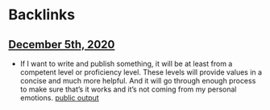 
# Backlinks
## [December 5th, 2020](<December 5th, 2020.md>)
- If I want to write and publish something, it will be at least from a competent level or proficiency level. These levels will provide values in a concise and much more helpful. And it will go through enough process to make sure that’s it works and it’s not coming from my personal emotions. [public output](<public output.md>)

